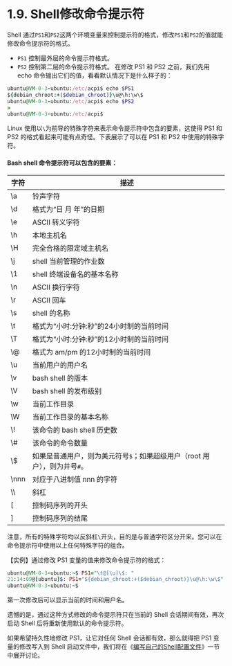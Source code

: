 # 1.9. Shell修改命令提示符

Shell 通过`PS1`和`PS2`这两个环境变量来控制提示符的格式，修改`PS1`和`PS2`的值就能修改命令提示符的格式。
* `PS1` 控制最外层的命令提示符格式。
* `PS2` 控制第二层的命令提示符格式。
在修改 PS1 和 PS2 之前，我们先用 echo 命令输出它们的值，看看默认情况下是什么样子的：

```ruby
ubuntu@VM-0-3-ubuntu:/etc/acpi$ echo $PS1
${debian_chroot:+($debian_chroot)}\u@\h:\w\$
ubuntu@VM-0-3-ubuntu:/etc/acpi$ echo $PS2
>
ubuntu@VM-0-3-ubuntu:/etc/acpi$ 
```
Linux 使用以`\`为前导的特殊字符来表示命令提示符中包含的要素，这使得 PS1 和 PS2 的格式看起来可能有点奇怪。下表展示了可以在 PS1 和 PS2 中使用的特殊字符。

#### Bash shell 命令提示符可以包含的要素：
字符|描述
----| -----
\a	|铃声字符
\d	|格式为“日 月 年”的日期
\e	|ASCII 转义字符
\h	|本地主机名
\H	|完全合格的限定域主机名
\j	|shell 当前管理的作业数
\1	|shell 终端设备名的基本名称
\n	|ASCII 换行字符
\r	|ASCII 回车
\s	|shell 的名称
\t	|格式为“小时:分钟:秒”的24小时制的当前时间
\T	|格式为“小时:分钟:秒”的12小时制的当前时间
\\@	|格式为 am/pm 的12小时制的当前时间
\u	|当前用户的用户名
\v	|bash shell 的版本
\V	|bash shell 的发布级别
\w	|当前工作目录
\W	|当前工作目录的基本名称
\\!	|该命令的 bash shell 历史数
\\#	|该命令的命令数量
\\$	|如果是普通用户，则为美元符号`$`；如果超级用户（root 用户），则为井号`#`。
\nnn	|对应于八进制值 nnn 的字符
\\\	|斜杠
\[	|控制码序列的开头
\]	|控制码序列的结尾

注意，所有的特殊字符均以反斜杠`\`开头，目的是与普通字符区分开来。您可以在命令提示符中使用以上任何特殊字符的组合。

【实例】通过修改 PS1 变量的值来修改命令提示符的格式：
```ruby
ubuntu@VM-0-3-ubuntu:~$ PS1="\t@[\u]\$: "
21:14:09@[ubuntu]$: PS1="${debian_chroot:+($debian_chroot)}\u@\h:\w\$"
ubuntu@VM-0-3-ubuntu:~$
```
第一次修改后可以显示当前的时间和用户名。

遗憾的是，通过这种方式修改的命令提示符只在当前的 Shell 会话期间有效，再次启动 Shell 后将重新使用默认的命令提示符。

如果希望持久性地修改 PS1，让它对任何 Shell 会话都有效，那么就得把 PS1 变量的修改写入到 Shell 启动文件中，我们将在《[编写自己的Shell配置文件](./shell14.md)》一节中展开讨论。